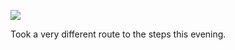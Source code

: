 <!-- published: 2019-02-20T13:00:00Z -->
<!-- slug: photos/25a0b0dc-e3eb-44d8-ac41-c23b7b7f8aab/ -->

![](https://brntn-photos.s3-ap-southeast-2.amazonaws.com/uploaded/277BF316-C68E-46F3-B3FB-8E9A1B9ABA78.jpeg)

Took a very different route to the steps this evening.